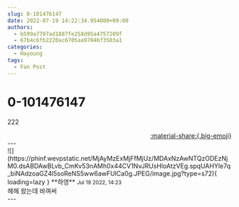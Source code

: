 ```yaml
---
slug: 0-101476147
date: 2022-07-19 14:22:34.954000+09:00
authors:
  - b599a7707ad1887fe258d95a4757209f
  - 67b4c6fb2220ac6705aa97046f3503a1
categories:
  - Hayoung
tags:
  - Fan Post
---
```


# 0-101476147

<div class="post-container" markdown="1">
<div class="content-container md-sidebar__scrollwrap" markdown="1">

222

</div>
</div>

<div style="text-align: right;" markdown="1">
<a href="https://weverse.io/fromis9/fanpost/0-101476147" style="text-align: right;">:material-share:{.big-emoji}</a>
</div>
---

<div class="comments-container md-sidebar__scrollwrap" markdown="1">
<div class="comment" markdown="1">
<div class='id-container' markdown="1">
![](https://phinf.wevpstatic.net/MjAyMzExMjFfMjUz/MDAxNzAwNTQzODEzNjM0.dsABDAwBLvb_CmKv53nAMh0x44CV1NvJRUsHloAtzVEg.spqUAHYle7q_biNAdzoaGZ4l5soReNS5ww6awFUlCa0g.JPEG/image.jpg?type=s72){ loading=lazy }
**<span class="artist">하영</span>** <small>Jul 19 2022, 14:23</small><br>
</div>
<div class='comment-body' markdown="1">
헤헤 왔는데 바껴써
</div>
</div>
</div>
---

